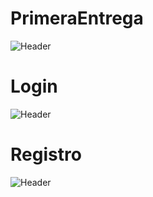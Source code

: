 # PrimeraEntrega
<img src="https://user-images.githubusercontent.com/84600029/165133733-443ae3c1-430b-4d37-9a0e-c282ab8ef87a.PNG" alt="Header" title="Header">

# Login
<img src="https://user-images.githubusercontent.com/84600029/165139761-3005142d-ef19-466b-a3d6-5e6e09b0b37c.PNG" alt="Header" title="Header">

# Registro
<img src="https://user-images.githubusercontent.com/84600029/165139699-6fd45087-f15e-430f-8c79-d37527c8771a.PNG" alt="Header" title="Header">
